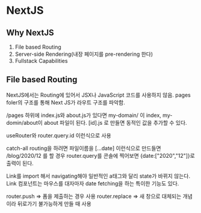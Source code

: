 # NextJS

## Why NextJS

1. File based Routing
2. Server-side Rendering(내장 페이지를 pre-rendering 한다)
3. Fullstack Capabilities

## File based Routing

NextJS에서는 Routing에 있어서 JSX나 JavaScript 코드를 사용하지 않음. pages foler의 구조를 통해
Next JS가 라우트 구조를 파악함.

/pages 하위에 index.js와 about.js가 있다면 my-domain/ 이 index, my-domin/about이 about 파일이 된다.
[id].js 로 만들면 동적인 값을 추가할 수 있다.

useRouter와 router.query.id 이런식으로 사용

catch-all routing을 하려면 파일이름을 [...date] 이런식으로 만드들면 /blog/2020/12 를 할 경우 router.query를 콘솔에 찍어보면 {date:["2020","12"]}로 출력이 된다.

Link를 import 해서 navigating해야 일반적인 a태그와 달리 state가 바뀌지 않는다. Link 컴포넌트는 마우스를 대자마자
date fetching을 하는 특이한 기능도 있다.

router.push => 폼을 제출하는 경우 사용
router.replace => 새 창으로 대체되는 개념이라 뒤로가기 불가능하게 만들 때 사용
